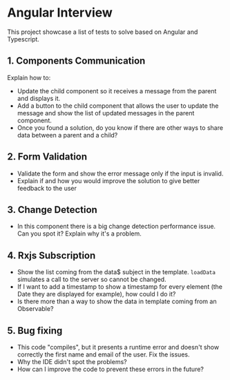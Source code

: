 # Angular Interview

This project showcase a list of tests to solve based on Angular and Typescript.

## 1. Components Communication

Explain how to:
- Update the child component so it receives a message from the parent and displays it.
- Add a button to the child component that allows the user to update the message and show the list of updated messages in the parent component.
- Once you found a solution, do you know if there are other ways to share data between a parent and a child?

## 2. Form Validation
- Validate the form and show the error message only if the input is invalid.
- Explain if and how you would improve the solution to give better feedback to the user

## 3. Change Detection
- In this component there is a big change detection performance issue. Can you spot it? Explain why it's a problem.

## 4. Rxjs Subscription
- Show the list coming from the data$ subject in the template. `loadData` simulates a call to the server so cannot be changed.
- If I want to add a timestamp to show a timestamp for every element (the Date they are displayed for example), how could I do it?
- Is there more than a way to show the data in template coming from an Observable?

## 5. Bug fixing
- This code "compiles", but it presents a runtime error and doesn't show correctly the first name and email of the user. Fix the issues.
- Why the IDE didn't spot the problems?
- How can I improve the code to prevent these errors in the future?